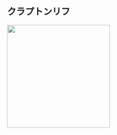 

## クラプトンリフ
[<img width="240" src="https://img.youtube.com/vi/_rmF7EXGJcA/hqdefault.jpg">](https://www.youtube.com/watch?v=_rmF7EXGJcA)
